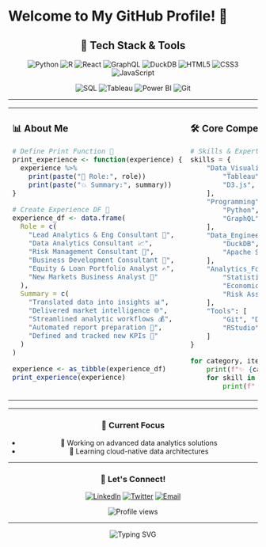 # Welcome to My GitHub Profile! 👋

<div align="center">
  
  ## 🚀 Tech Stack & Tools
  
  ![Python](https://img.shields.io/badge/Python-3776AB?style=for-the-badge&logo=python&logoColor=white)
  ![R](https://img.shields.io/badge/R-276DC3?style=for-the-badge&logo=r&logoColor=white)
  ![React](https://img.shields.io/badge/React-20232A?style=for-the-badge&logo=react&logoColor=61DAFB)
  ![GraphQL](https://img.shields.io/badge/GraphQL-E10098?style=for-the-badge&logo=graphql&logoColor=white)
  ![DuckDB](https://img.shields.io/badge/DuckDB-FFF000?style=for-the-badge&logo=duckdb&logoColor=black)
  ![HTML5](https://img.shields.io/badge/HTML5-E34C26?style=for-the-badge&logo=html5&logoColor=white)
  ![CSS3](https://img.shields.io/badge/CSS3-1572B6?style=for-the-badge&logo=css3&logoColor=white)
  ![JavaScript](https://img.shields.io/badge/JavaScript-F7DF1E?style=for-the-badge&logo=javascript&logoColor=black)
  
  ![SQL](https://img.shields.io/badge/SQL-4479A1?style=for-the-badge&logo=postgresql&logoColor=white)
  ![Tableau](https://img.shields.io/badge/Tableau-E97627?style=for-the-badge&logo=tableau&logoColor=white)
  ![Power BI](https://img.shields.io/badge/Power_BI-F2C811?style=for-the-badge&logo=powerbi&logoColor=black)
  ![Git](https://img.shields.io/badge/Git-F05032?style=for-the-badge&logo=git&logoColor=white)

</div>

---

<table>
<tr>
<td width="50%" valign="top">

### 📊 About Me

```r
# Define Print Function 🔹
print_experience <- function(experience) {
  experience %>%
    print(paste("🚀 Role:", role))
    print(paste("💥 Summary:", summary))
}

# Create Experience DF 🔹
experience_df <- data.frame(
  Role = c(
    "Lead Analytics & Eng Consultant 🔨",
    "Data Analytics Consultant 📈",
    "Risk Management Consultant 🌾",
    "Business Development Consultant 💼",
    "Equity & Loan Portfolio Analyst ✍",
    "New Markets Business Analyst 🔋"
  ),
  Summary = c(
    "Translated data into insights 📊",
    "Delivered market intelligence 🌐",
    "Streamlined analytic workflows 💰",
    "Automated report preparation 📑",
    "Defined and tracked new KPIs 🎯"
  )
)

experience <- as_tibble(experience_df)
print_experience(experience)
```

</td>
<td width="50%" valign="top">

### 🛠️ Core Competencies

```python
# Skills & Expertise 
skills = {
    "Data_Visualization": [
        "Tableau", "Power BI", "Plotly", 
        "D3.js", "Matplotlib", "ggplot2"
    ],
    "Programming": [
        "Python", "R", "SQL", "JavaScript",
        "GraphQL", "HTML/CSS"
    ],
    "Data_Engineering": [
        "DuckDB", "PostgreSQL", "MongoDB",
        "Apache Spark", "ETL Pipelines"
    ],
    "Analytics_Focus": [
        "Statistical Analysis", "Machine Learning",
        "Economic Modeling", "Marketing Analytics",
        "Risk Assessment", "Portfolio Analysis"
    ],
    "Tools": [
        "Git", "Docker", "AWS", "Jupyter",
        "RStudio", "VS Code"
    ]
}

for category, items in skills.items():
    print(f"✨ {category.replace('_', ' ')}:")
    for skill in items:
        print(f"   • {skill}")
```

</td>
</tr>
</table>

---

<div align="center">

### 🎯 Current Focus

- 🔭 Working on advanced data analytics solutions
- 🌱 Learning cloud-native data architectures

</div>

---

<div align="center">
  
  ### 🌟 Let's Connect!
  
  [![LinkedIn](https://img.shields.io/badge/LinkedIn-0077B5?style=for-the-badge&logo=linkedin&logoColor=white)](https://linkedin.com/in/yourusername)
  [![Twitter](https://img.shields.io/badge/Twitter-1DA1F2?style=for-the-badge&logo=twitter&logoColor=white)](https://twitter.com/yourusername)
  [![Email](https://img.shields.io/badge/Email-D14836?style=for-the-badge&logo=gmail&logoColor=white)](mailto:your.email@example.com)
  
  <img src="https://komarev.com/ghpvc/?username=kayaozkur&style=flat-square&color=blue" alt="Profile views"/>
  
</div>

---

<div align="center">
  <img src="https://readme-typing-svg.demolab.com?font=Fira+Code&pause=1000&color=58A6FF&center=true&vCenter=true&width=435&lines=Thanks+for+visiting!+✨;Happy+coding!+🚀" alt="Typing SVG" />
</div>
